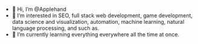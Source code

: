 - 👋 Hi, I’m @Applehand
- 👀 I’m interested in SEO, full stack web development, game development, data science and visualization, automation, machine learning, natural language processing, and such as.
- 🌱 I’m currently learning everything everywhere all the time at once.


<!---
Applehand/Applehand is a ✨ special ✨ repository because its `README.md` (this file) appears on your GitHub profile.
You can click the Preview link to take a look at your changes.
--->
